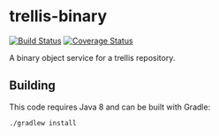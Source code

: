 # trellis-binary

[![Build Status](https://travis-ci.org/trellis-ldp/trellis-binary.png?branch=master)](https://travis-ci.org/trellis-ldp/trellis-binary)
[![Coverage
Status](https://coveralls.io/repos/github/trellis-ldp/trellis-binary/badge.svg?branch=master)](https://coveralls.io/github/trellis-ldp/trellis-binary?branch=master)

A binary object service for a trellis repository.

## Building

This code requires Java 8 and can be built with Gradle:

    ./gradlew install
